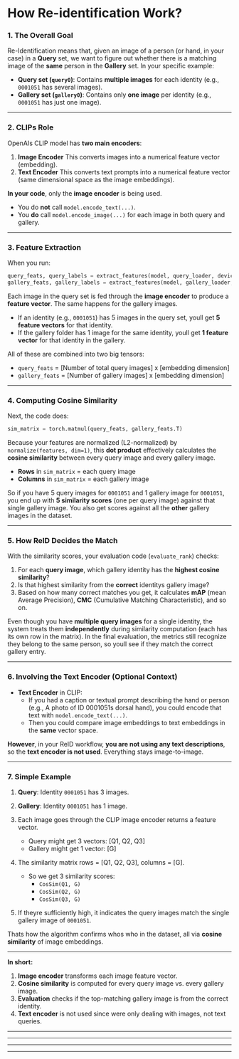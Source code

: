 # How Re-identification Work?

### **1. The Overall Goal**

Re-Identification means that, given an image of a person (or hand, in your case) in a **Query** set, we want to figure out whether there is a matching image of the **same** person in the **Gallery** set. In your specific example:

- **Query set (`query0`)**: Contains **multiple images** for each identity (e.g., `0001051` has several images).
- **Gallery set (`gallery0`)**: Contains only **one image** per identity (e.g., `0001051` has just one image).

---

### **2. CLIPs Role**

OpenAIs CLIP model has **two main encoders**:

1. **Image Encoder**  This converts images into a numerical feature vector (embedding).
2. **Text Encoder**  This converts text prompts into a numerical feature vector (same dimensional space as the image embeddings).

**In your code**, only the **image encoder** is being used.  
- You do **not** call `model.encode_text(...)`.
- You **do** call `model.encode_image(...)` for each image in both query and gallery.

---

### **3. Feature Extraction**

When you run:
```python
query_feats, query_labels = extract_features(model, query_loader, device)
gallery_feats, gallery_labels = extract_features(model, gallery_loader, device)
```
Each image in the query set is fed through the **image encoder** to produce a **feature vector**. The same happens for the gallery images.

- If an identity (e.g., `0001051`) has 5 images in the query set, youll get **5 feature vectors** for that identity.  
- If the gallery folder has 1 image for the same identity, youll get **1 feature vector** for that identity in the gallery.

All of these are combined into two big tensors:  
- `query_feats` = \[Number of total query images\] x \[embedding dimension\]  
- `gallery_feats` = \[Number of gallery images\] x \[embedding dimension\]

---

### **4. Computing Cosine Similarity**

Next, the code does:
```python
sim_matrix = torch.matmul(query_feats, gallery_feats.T)
```
Because your features are normalized (L2-normalized) by `normalize(features, dim=1)`, this **dot product** effectively calculates the **cosine similarity** between every query image and every gallery image.

- **Rows** in `sim_matrix` = each query image  
- **Columns** in `sim_matrix` = each gallery image  

So if you have 5 query images for `0001051` and 1 gallery image for `0001051`, you end up with **5 similarity scores** (one per query image) against that single gallery image. You also get scores against all the **other** gallery images in the dataset.

---

### **5. How ReID Decides the Match**

With the similarity scores, your evaluation code (`evaluate_rank`) checks:

1. For each **query image**, which gallery identity has the **highest cosine similarity**?  
2. Is that highest similarity from the **correct** identitys gallery image?  
3. Based on how many correct matches you get, it calculates **mAP** (mean Average Precision), **CMC** (Cumulative Matching Characteristic), and so on.

Even though you have **multiple query images** for a single identity, the system treats them **independently** during similarity computation (each has its own row in the matrix). In the final evaluation, the metrics still recognize they belong to the same person, so youll see if they match the correct gallery entry.

---

### **6. Involving the Text Encoder (Optional Context)**

- **Text Encoder** in CLIP: 
  - If you had a caption or textual prompt describing the hand or person (e.g., A photo of ID 0001051s dorsal hand), you could encode that text with `model.encode_text(...)`.  
  - Then you could compare image embeddings to text embeddings in the **same** vector space. 

**However**, in your ReID workflow, **you are not using any text descriptions**, so the **text encoder is not used**. Everything stays image-to-image.

---

### **7. Simple Example**

1. **Query**: Identity `0001051` has 3 images.
2. **Gallery**: Identity `0001051` has 1 image.
3. Each image goes through the CLIP image encoder  returns a feature vector.
   - Query might get 3 vectors: \[Q1, Q2, Q3\]
   - Gallery might get 1 vector: \[G\]

4. The similarity matrix rows = \[Q1, Q2, Q3\], columns = \[G\].
   - So we get 3 similarity scores:  
     - `CosSim(Q1, G)`  
     - `CosSim(Q2, G)`  
     - `CosSim(Q3, G)`
5. If theyre sufficiently high, it indicates the query images match the single gallery image of `0001051`.

Thats how the algorithm confirms whos who in the dataset, all via **cosine similarity** of image embeddings.

---

**In short:**

1. **Image encoder** transforms each image  feature vector.  
2. **Cosine similarity** is computed for every query image vs. every gallery image.  
3. **Evaluation** checks if the top-matching gallery image is from the correct identity.  
4. **Text encoder** is not used since were only dealing with images, not text queries.


***
***
***
***



